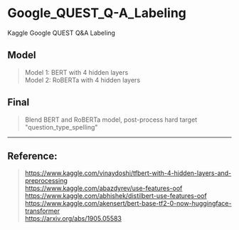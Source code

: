 # Google_QUEST_Q-A_Labeling
Kaggle Google QUEST Q&amp;A Labeling

## Model
> Model 1: BERT with 4 hidden layers  
> Model 2: RoBERTa with 4 hidden layers  

## Final  
>Blend BERT and RoBERTa model, post-process hard target "question_type_spelling"
---------------------------------------------------------------------------------------------------------
## Reference:  
> https://www.kaggle.com/vinaydoshi/tfbert-with-4-hidden-layers-and-preprocessing  
> https://www.kaggle.com/abazdyrev/use-features-oof  
> https://www.kaggle.com/abhishek/distilbert-use-features-oof  
> https://www.kaggle.com/akensert/bert-base-tf2-0-now-huggingface-transformer  
> https://arxiv.org/abs/1905.05583
